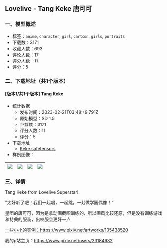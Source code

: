 ## Lovelive - Tang Keke 唐可可
### 一、模型概述

- 标签：`anime`, `character`, `girl`, `cartoon`, `girls`, `portraits`
- 下载数：3171
- 收藏人数：693
- 评论人数：17
- 评分人数：11
- 评分：5

### 二、下载地址（共1个版本）

#### [版本1/共1个版本] Tang Keke

- 统计数据
  - 发布时间：2023-02-21T03:48:49.791Z
  - 原始模型：SD 1.5
  - 下载数：3171
  - 评分人数：11
  - 评分：5
- 下载地址
  - [Keke.safetensors](https://civitai.com/api/download/models/10554)
- 样例图像：

| <img src="https://image.civitai.com/xG1nkqKTMzGDvpLrqFT7WA/130e8f91-f12d-4d5a-2d27-dea90ffbc900/width=450/102550.jpeg" /> | <img src="https://image.civitai.com/xG1nkqKTMzGDvpLrqFT7WA/941f390f-c7f1-4958-d123-e92fdc4e0f00/width=450/102555.jpeg" /> | <img src="https://image.civitai.com/xG1nkqKTMzGDvpLrqFT7WA/02917fed-c07d-46ec-c386-af0326513d00/width=450/102554.jpeg" /> | <img src="https://image.civitai.com/xG1nkqKTMzGDvpLrqFT7WA/a14486d0-05aa-47ce-1a3f-05d955579500/width=450/102553.jpeg" /> |
| ---- | ---- | ---- | ---- |


### 三、详情
<p>Tang Keke from Lovelive Superstar!</p><p>"太好听了吧！我们一起唱，一起跳，一起做学园偶像！“</p><p>星团的唐可可，因为是拿动画截图训练的，所以画风比较还原，但是没有训练游戏和特典的服装，出校服会更好一点</p><p><a target="_blank" rel="ugc" href="https://www.pixiv.net/artworks/105438520">一些小小的实例：https://www.pixiv.net/artworks/105438520</a></p><p>我的p站主页：<a target="_blank" rel="ugc" href="https://www.pixiv.net/users/23184632">https://www.pixiv.net/users/23184632</a></p>